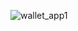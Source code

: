 
![wallet_app1](https://user-images.githubusercontent.com/104011268/193796370-40513611-16e7-43f2-b260-f8ef8ac3da30.png)

